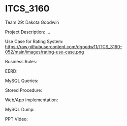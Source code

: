 # ITCS_3160

Team 29: Dakota Goodwin
  
Project Description: ...


Use Case for Rating System:
https://raw.githubusercontent.com/dgoodw11/ITCS_3160-052/main/images/rating-use-case.png


Business Rules:


EERD: 


MySQL Queries:


Stored Procedure:


Web/App Implementation:


MySQL Dump:


PPT Video:
